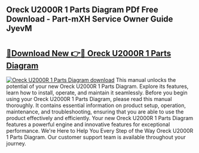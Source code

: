 ## Oreck U2000R 1 Parts Diagram PDf Free Download - Part-mXH Service Owner Guide JyevM

# <h2><a href="http://dfqkt34.blite.top/?on=Oreck+U2000R+1+Parts+Diagram">🔗Download New 👉🔴 Oreck U2000R 1 Parts Diagram</a></h2>

[![Oreck U2000R 1 Parts Diagram download](https://i.imgur.com/lujVjoI.png)](http://dfqkt34.blite.top/?on=Oreck+U2000R+1+Parts+Diagram)
This manual unlocks the potential of your new Oreck U2000R 1 Parts Diagram. Explore its features, learn how to install, operate, and maintain it seamlessly. Before you begin using your Oreck U2000R 1 Parts Diagram, please read this manual thoroughly. It contains essential information on product setup, operation, maintenance, and troubleshooting, ensuring that you are able to use the product effectively and efficiently. Your new Oreck U2000R 1 Parts Diagram features a powerful engine and innovative features for exceptional performance. We're Here to Help You Every Step of the Way Oreck U2000R 1 Parts Diagram. Our customer support team is available throughout your journey.
